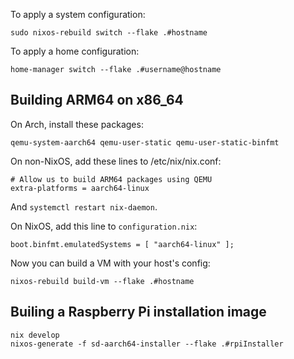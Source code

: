 To apply a system configuration:

    sudo nixos-rebuild switch --flake .#hostname

To apply a home configuration:

    home-manager switch --flake .#username@hostname

## Building ARM64 on x86\_64

On Arch, install these packages:

    qemu-system-aarch64 qemu-user-static qemu-user-static-binfmt

On non-NixOS, add these lines to /etc/nix/nix.conf:

    # Allow us to build ARM64 packages using QEMU
    extra-platforms = aarch64-linux

And `systemctl restart nix-daemon`.

On NixOS, add this line to `configuration.nix`:

    boot.binfmt.emulatedSystems = [ "aarch64-linux" ];

Now you can build a VM with your host's config:

    nixos-rebuild build-vm --flake .#hostname

## Builing a Raspberry Pi installation image

    nix develop
    nixos-generate -f sd-aarch64-installer --flake .#rpiInstaller
